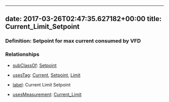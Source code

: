 
---
date: 2017-03-26T02:47:35.627182+00:00
title: Current_Limit_Setpoint
---
### Definition: Setpoint for max current consumed by VFD

### Relationships

* [subClassOf](http://www.w3.org/2000/01/rdf-schema#subClassOf): [Setpoint](https://brickschema.org/schema/1.0/Brick#Setpoint)

* [usesTag](https://brickschema.org/schema/1.0/BrickFrame#usesTag): [Current](https://brickschema.org/schema/1.0/BrickTag#Current), [Setpoint](https://brickschema.org/schema/1.0/BrickTag#Setpoint), [Limit](https://brickschema.org/schema/1.0/BrickTag#Limit)

* [label](http://www.w3.org/2000/01/rdf-schema#label): Current Limit Setpoint

* [usesMeasurement](https://brickschema.org/schema/1.0/BrickFrame#usesMeasurement): [Current_Limit](https://brickschema.org/schema/1.0/Brick#Current_Limit)
